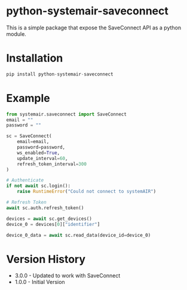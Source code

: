 # python-systemair-saveconnect

This is a simple package that expose the SaveConnect API as a python module.

# Installation
```python
pip install python-systemair-saveconnect
```

# Example

```python
from systemair.saveconnect import SaveConnect
email = ""
password = ""

sc = SaveConnect(
    email=email,
    password=password,
    ws_enabled=True,
    update_interval=60,
    refresh_token_interval=300
)

# Authenticate
if not await sc.login():
    raise RuntimeError("Could not connect to systemAIR")

# Refresh Token
await sc.auth.refresh_token()

devices = await sc.get_devices()
device_0 = devices[0]["identifier"]

device_0_data = await sc.read_data(device_id=device_0)
```

# Version History
* 3.0.0 - Updated to work with SaveConnect
* 1.0.0 - Initial Version
